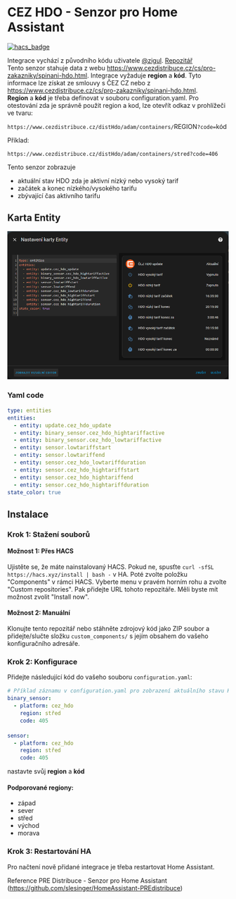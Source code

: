 # CEZ HDO - Senzor pro Home Assistant

[![hacs_badge](https://img.shields.io/badge/HACS-Výchozí-oranžová.svg?style=for-the-badge)](https://github.com/custom-components/hacs)

Integrace vychází z původního kódu uživatele [@zigul](https://github.com/zigul). [Repozitář](https://github.com/zigul/HomeAssistant-CEZdistribuce)  
Tento senzor stahuje data z webu https://www.cezdistribuce.cz/cs/pro-zakazniky/spinani-hdo.html. Integrace vyžaduje **region** a **kód**. Tyto informace lze získat ze smlouvy s ČEZ CZ nebo z https://www.cezdistribuce.cz/cs/pro-zakazniky/spinani-hdo.html.  
**Region** a **kód** je třeba definovat v souboru configuration.yaml.
Pro otestování zda je správně použit region a kod, lze otevřít odkaz v prohlížeči ve tvaru:

`https://www.cezdistribuce.cz/distHdo/adam/containers/`REGION`?code=`kód  

Příklad:  
```
https://www.cezdistribuce.cz/distHdo/adam/containers/stred?code=406
```

Tento senzor zobrazuje
- aktuální stav HDO zda je aktivní nízký nebo vysoký tarif
- začátek a konec nízkého/vysokého tarifu
- zbývající čas aktivního tarifu

## Karta Entity

![entity_card](entity_card.png)

### Yaml code
```yaml
type: entities
entities:
  - entity: update.cez_hdo_update
  - entity: binary_sensor.cez_hdo_hightariffactive
  - entity: binary_sensor.cez_hdo_lowtariffactive
  - entity: sensor.lowtariffstart
  - entity: sensor.lowtariffend
  - entity: sensor.cez_hdo_lowtariffduration
  - entity: sensor.cez_hdo_hightariffstart
  - entity: sensor.cez_hdo_hightariffend
  - entity: sensor.cez_hdo_hightariffduration
state_color: true
```
## Instalace

### Krok 1: Stažení souborů

#### Možnost 1: Přes HACS

Ujistěte se, že máte nainstalovaný HACS. Pokud ne, spusťte `curl -sfSL https://hacs.xyz/install | bash -` v HA.
Poté zvolte položku "Components" v rámci HACS. Vyberte menu v pravém horním rohu a zvolte "Custom repositories". Pak přidejte URL tohoto repozitáře. Měli byste mít možnost zvolit "Install now".

#### Možnost 2: Manuální
Klonujte tento repozitář nebo stáhněte zdrojový kód jako ZIP soubor a přidejte/slučte složku `custom_components/` s jejím obsahem do vašeho konfiguračního adresáře.

### Krok 2: Konfigurace
Přidejte následující kód do vašeho souboru `configuration.yaml`:

```yaml
# Příklad záznamu v configuration.yaml pro zobrazení aktuálního stavu HDO
binary_sensor:
  - platform: cez_hdo
    region: střed
    code: 405

sensor:
  - platform: cez_hdo
    region: střed
    code: 405
```
nastavte svůj **region** a **kód**  

#### Podporované regiony:
* západ
* sever
* střed
* východ
* morava

### Krok 3: Restartování HA
Pro načtení nově přidané integrace je třeba restartovat Home Assistant.

Reference
PRE Distribuce - Senzor pro Home Assistant (https://github.com/slesinger/HomeAssistant-PREdistribuce)